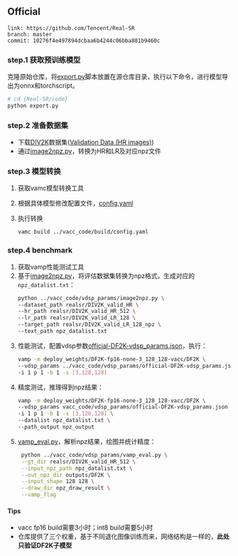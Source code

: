 ## Official

```
link: https://github.com/Tencent/Real-SR
branch: master
commit: 10276f4e497894dcbaa6b4244c06bba881b9460c
```

### step.1 获取预训练模型
克隆原始仓库，将[export.py](./export.py)脚本放置在源仓库目录，执行以下命令，进行模型导出为onnx和torchscript。
```bash
# cd {Real-SR/code}
python export.py
```

### step.2 准备数据集
- 下载[DIV2K](https://data.vision.ee.ethz.ch/cvl/DIV2K/)数据集([Validation Data (HR images)](http://data.vision.ee.ethz.ch/cvl/DIV2K/DIV2K_valid_HR.zip))
- 通过[image2npz.py](../vacc_code/vdsp_params/image2npz.py)，转换为HR和LR及对应npz文件


### step.3 模型转换
1. 获取vamc模型转换工具
2. 根据具体模型修改配置文件，[config.yaml](../vacc_code/build/config.yaml)
3. 执行转换

   ```bash
   vamc build ../vacc_code/build/config.yaml
   ```

### step.4 benchmark

1. 获取vamp性能测试工具
2. 基于[image2npz.py](../vacc_code/vdsp_params/image2npz.py)，将评估数据集转换为npz格式，生成对应的`npz_datalist.txt`：
    ```bash
    python ../vacc_code/vdsp_params/image2npz.py \
    --dataset_path realsr/DIV2K_valid_HR \
    --hr_path realsr/DIV2K_valid_HR_512 \
    --lr_path realsr/DIV2K_valid_LR_128 \
    --target_path realsr/DIV2K_valid_LR_128_npz \
    --text_path npz_datalist.txt
    ```
3. 性能测试，配置vdsp参数[official-DF2K-vdsp_params.json](../vacc_code/vdsp_params/official-DF2K-vdsp_params.json)，执行：
    ```bash
    vamp -m deploy_weights/DF2K-fp16-none-3_128_128-vacc/DF2K \
    --vdsp_params ../vacc_code/vdsp_params/official-DF2K-vdsp_params.json \
    -i 1 p 1 -b 1 -s [3,128,128]
    ```
4. 精度测试，推理得到npz结果：
    ```bash
    vamp -m deploy_weights/DF2K-fp16-none-3_128_128-vacc/DF2K \
    --vdsp_params vacc_code/vdsp_params/official-DF2K-vdsp_params.json \
    -i 1 p 1 -b 1 -s [3,128,128] \
    --datalist npz_datalist.txt \
    --path_output npz_output
    ```
5. [vamp_eval.py](../vacc_code/vdsp_params/vamp_eval.py)，解析npz结果，绘图并统计精度：
   ```bash
    python ../vacc_code/vdsp_params/vamp_eval.py \
    --gt_dir realsr/DIV2K_valid_HR_512 \
    --input_npz_path npz_datalist.txt \
    --out_npz_dir outputs/DF2K \
    --input_shape 128 128 \
    --draw_dir npz_draw_result \
    --vamp_flag
   ```


#### Tips
- vacc fp16 build需要3小时；int8 build需要5小时
- 仓库提供了三个权重，基于不同退化图像训练而来，网络结构是一样的，**此处只验证DF2K子模型**
